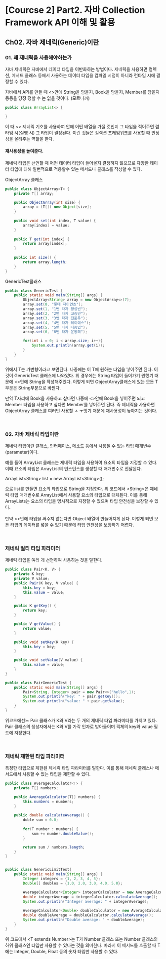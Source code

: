 # [Courcse 2] Part2. 자바 Collection Framework API 이해 및 활용
## Ch02. 자바 제네릭(Generic)이란
### 01. 왜 제네릭을 사용해야하는가
자바 제네릭은 자바에서 데이터 타입을 이반화하는 방법이다.
제네릭을 사용하면 컬렉션, 메서드 클래스 등에서 사용하는 데이터 타입을 컴파일 시점이 아니라 런타임 시에 결정할 수 있다.
<br>

자바에서 API를 만들 때 <>안에 String을 담을지, Book을 담을지, Member를 담을지 등등을 당장 정할 수 는 없을 것이다. (모르니까)

```java
public class ArrayList<> {

}
```

이 때 <> 제네릭 기호를 사용하여 안에 어떤 배열을 가질 것인지 그 타입을 적어주면 럼타임 시(실행 시) 그 타입이 결정된다.
이런 것들은 컬랙션 프레임워크를 사용할 때 안정성을 올려주는 역할을 한다.
<br>

#### 재사용성을 높여준다.
제네릭 타입은 선언할 때 어떤 데이터 타입이 들어올지 결정하지 않으므로 다양한 데이터 타입에 대해 일번적으로 적용할수 있는 메서드나 클래스를 작성할 수 있다.
<br>

ObjectArray 클래스
```java
public class ObjectArray<T> {
    private T[] array;

    public ObjectArray(int size) {
        array = (T[]) new Object[size];
    }
    
    public void set(int index, T value) {
        array[index] = value;
    }
    
    public T get(int index) {
        return array[index];
    }
    
    public int size() {
        return array.length;
    }
}
```

GenericTest클래스

```java
public class GenericTest {
    public static void main(String[] args) {
        ObjectArray<String> array = new ObjectArray<>(7);
        array.set(0, "롯데 자이언츠");
        array.set(1, "1번 타자 황성빈");
        array.set(2, "2번 타자 고승민");
        array.set(3, "3번 타자 전준우");
        array.set(4, "4번 타자 레이예스");
        array.set(5, "5번 타자 나승엽");
        array.set(6, "6번 타자 윤동희");

        for(int i = 0; i < array.size; i++){
            System.out.println(array.get(i));
        }
    }
}
```

위에서 T는 가변형이라고 보면된다.
나중에는 이 T에 원하는 타입을 넣어주면 된다.
이것이 GenericTest 클래스에 나와있다.
위 경우에는 String 타입이 들어가기 원했기 때문에 <>안에 String을 작성해주었다.
이렇게 되면 ObjectArray클래스에 있는 모든 T부분은 String부분으로 바뀐다.
<br>

만약 T자리에 Book을 사용하고 싶다면 나중에 <>안에 Book을 넣어주면 되고 Member 타입을 사용하고 싶다면 Member를 넣어주면 된다.
즉 제네릭을 사용하면 ObjectArray 클래스를 여러번 사용할 ㅅ ㅜ잇기 때문에 재사용성이 높아지는 것이다.

<br>

### 02. 자바 제네릭 타입이란
제네릭 타입이란 클래스, 인터페이스, 메소드 등에서 사용될 수 있는 타입 매개변수(parameter)이다.

예를 들어 ArrayList 클래스는 제네릭 타입을 사용하여 요소의 타입을 지정할 수 있다.
이때 요소의 타입은 ArrayList의 인스턴스를 생성할 때 매개변수로 전달된다.

ArrayList\<String> list = new ArrayList\<String>();

으로 list를 만들면 요소의 타입으로 String을 지정한다.
위 코드에서 \<String>은 제네릭 타입 매개변수로 ArrayList에서 사용할 요소의 타입으로 대체된다.
이를 통해 ArrayLists는 요소의 타입을 명시적으로 지정할 수 있으며 타입 안전성을 보장할 수 있다.
<br><br>
만약 <>안에 타입을 써주지 않는다면 Object 배열이 만들어지게 된다.
이렇게 되면 모든 타입의 데이터를 넣을 수 있기 때문에 타입 안전성을 보장하기 어렵다.

<br>

### 제네릭 멀티 타입 파라미터
제네릭 타입을 여러 개 선언하여 사용하는 것을 말한다.

```java
public class Pair<K, V> {
    private K key;
    private V value;
    public Pair(K key, V value) {
        this.key = key;
        this.value = value;
    }

    public K getKey() {
        return key;
    }

    public V getValue() {
        return value;
    }

    public void setKey(K key) {
        this.key = key;
    }

    public void setValue(V value) {
        this.value = value;
    }
}
```

```java
public class PairGenericTest {
    public static void main(String[] args) {
        Pair<String, Integer> pair = new Pair<>("hello",1);
        System.out.println("key: " + pair.getKey());
        System.out.println("value: " + pair.getValue);
    }
}
```

위코드에선느 Pair 클래스가 K와 V라는 두 개의 제네릭 타입 파라미터를 가지고 있다.
Pair 클래스의 생성자에서는 K와 V를 가각 인자로 받아들이며 객체의 key와 value 필드에 저장한다.

<br>

### 제네릭 제한된 타입 파라미터
특정한 타입으로 제한된 제네릭 타입 파라미터를 말한다.
이를 통해 제네릭 클래스나 메서드에서 사용할 수 있는 타입을 제한할 수 있다.

```java
public class AverageCalculator<T> {
    private T[] numbers;

    public AverageCalculator(T[] numbers) {
        this.numbers = numbers;
    }
    
    public double calculateAverage() {
        doble sum = 0.0;
        
        for(T number : numbers) {
            sum += number.doubleValue();
        }

        return sum / numbers.length;
    }
}
```

```java

public class GenericLimitTest{ 
    public static void main(String[] args) { 
        Integer integers = {1, 2, 3, 4, 5};
        Double[] doubles = {1.0, 2.0, 3.0, 4.0, 5.0};

        AverageCalculator<Integer> integerCalculator = new AverageCalculator<>(integers); 
        double integerAverage = integerCalculator.calculateAverage(); 
        System.out.println("Integer average: " + integerAverage);
        
        AverageCalculator<Double> doubleCalculator = new AverageCalculator<>(doubles); 
        double doubleAverage = doubleCalculator.calculateAverage(); 
        System.out.println("Double average: " + doubleAverage);
    }
}
```

위 코드에서 \<T extends Number>는 T가 Number 클래스 또는 Number 클래스의 하위 클래스인 타입만 사용할 수 있다는 것을 의미한다.
따라서 이 메서드를 호출할 때 T에는 Integer, Double, Float 등의 숫자 타입만 사용할 수 있다.